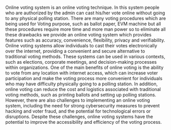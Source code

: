Online voting system is an online voting technique. In this system people who are authorized by the admin can cast his/her vote online without going to any physical polling station. There are many voting procedures which are being used for Voting purpose, such as ballot paper, EVM machine but all these procedures require more time and more man power so to eliminate all these drawbacks we provide an online voting system which provides features such as accuracy, convenience, flexibility, privacy and verifiability.  
Online voting systems allow individuals to cast their votes electronically over the internet, providing a convenient and secure alternative to traditional voting methods. These systems can be used in various contexts, such as elections, corporate meetings, and decision-making processes within organizations.
 One of the main benefits of online voting is the ability to vote from any location with internet access, which can increase voter participation and make the voting process more convenient for individuals who may have difficulty physically going to a polling station. In addition, online voting can reduce the cost and logistics associated with traditional voting methods, such as printing ballots and setting up polling stations.
 However, there are also challenges to implementing an online voting system, including the need for strong cybersecurity measures to prevent hacking and voter fraud, and the potential for technological errors or disruptions. Despite these challenges, online voting systems have the potential to improve the accessibility and efficiency of the voting process. 
